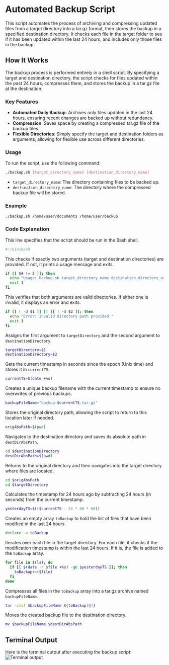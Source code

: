 # Automated Backup Script

This script automates the process of archiving and compressing updated files from a target directory into a tar.gz format, then stores the backup in a specified destination directory. It checks each file in the target folder to see if it has been updated within the last 24 hours, and includes only those files in the backup.

## How It Works

The backup process is performed entirely in a shell script. By specifying a target and destination directory, the script checks for files updated within the past 24 hours, compresses them, and stores the backup in a tar.gz file at the destination.

### Key Features
- **Automated Daily Backup**: Archives only files updated in the last 24 hours, ensuring recent changes are backed up without redundancy.
- **Compression**: Saves space by creating a compressed tar.gz file of the backup files.
- **Flexible Directories**: Simply specify the target and destination folders as arguments, allowing for flexible use across different directories.

### Usage
To run the script, use the following command:

```bash
./backup.sh [target_directory_name] [destination_directory_name]
```

- `target_directory_name`: The directory containing files to be backed up.
- `destination_directory_name`: The directory where the compressed backup file will be stored.

### Example
```bash
./backup.sh /home/user/documents /home/user/backup
```

### Code Explanation

This line specifies that the script should be run in the Bash shell.
```bash
#!/bin/bash
```

This checks if exactly two arguments (target and destination directories) are provided. If not, it prints a usage message and exits.
```bash
if [[ $# != 2 ]]; then
  echo "Usage: backup.sh target_directory_name destination_directory_name"
  exit 1
fi
```

This verifies that both arguments are valid directories. If either one is invalid, it displays an error and exits.
```bash
if [[ ! -d $1 ]] || [[ ! -d $2 ]]; then
  echo "Error: Invalid directory path provided."
  exit 1
fi
```

Assigns the first argument to `targetDirectory` and the second argument to `destinationDirectory`.
```bash
targetDirectory=$1
destinationDirectory=$2
```

Gets the current timestamp in seconds since the epoch (Unix time) and stores it in `currentTS`.
```bash
currentTS=$(date +%s)
```

Creates a unique backup filename with the current timestamp to ensure no overwrites of previous backups.
```bash
backupFileName="backup-$currentTS.tar.gz"
```

Stores the original directory path, allowing the script to return to this location later if needed.
```bash
origAbsPath=$(pwd)
```

Navigates to the destination directory and saves its absolute path in `destDirAbsPath`.
```bash
cd $destinationDirectory
destDirAbsPath=$(pwd)
```

Returns to the original directory and then navigates into the target directory where files are located.
```bash
cd $origAbsPath
cd $targetDirectory
```

Calculates the timestamp for 24 hours ago by subtracting 24 hours (in seconds) from the current timestamp.
```bash
yesterdayTS=$(($currentTS - 24 * 60 * 60))
```

Creates an empty array `toBackup` to hold the list of files that have been modified in the last 24 hours.
```bash
declare -a toBackup
```

Iterates over each file in the target directory. For each file, it checks if the modification timestamp is within the last 24 hours. If it is, the file is added to the `toBackup` array.
```bash
for file in $(ls); do
  if [[ $(date -r $file +%s) -ge $yesterdayTS ]]; then
    toBackup+=($file)
  fi
done
```

Compresses all files in the `toBackup` array into a tar.gz archive named `backupFileName`.
```bash
tar -czvf $backupFileName ${toBackup[@]}
```

Moves the created backup file to the destination directory.
```bash
mv $backupFileName $destDirAbsPath
```

## Terminal Output

Here is the terminal output after executing the backup script:
![Terminal output](https://github.com/user-attachments/assets/17c8911b-9677-4ed4-9bc7-13670684f246)














